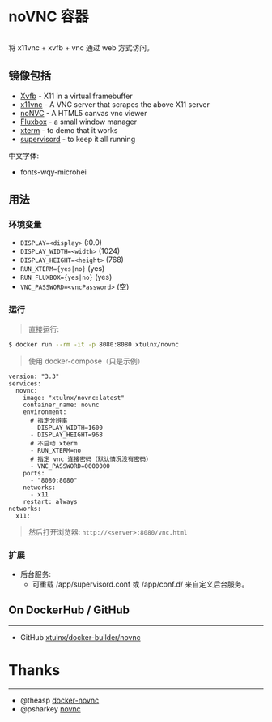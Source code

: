 # noVNC 容器

```
```

将 x11vnc + xvfb + vnc 通过 web 方式访问。

## 镜像包括

* [Xvfb](http://www.x.org/releases/X11R7.6/doc/man/man1/Xvfb.1.xhtml) - X11 in a virtual framebuffer
* [x11vnc](http://www.karlrunge.com/x11vnc/) - A VNC server that scrapes the above X11 server
* [noNVC](https://kanaka.github.io/noVNC/) - A HTML5 canvas vnc viewer
* [Fluxbox](http://www.fluxbox.org/) - a small window manager
* [xterm](http://invisible-island.net/xterm/) - to demo that it works
* [supervisord](http://supervisord.org) - to keep it all running

中文字体:

* fonts-wqy-microhei

## 用法

### 环境变量

* `DISPLAY=<display>` (:0.0)
* `DISPLAY_WIDTH=<width>` (1024)
* `DISPLAY_HEIGHT=<height>` (768)
* `RUN_XTERM={yes|no}` (yes)
* `RUN_FLUXBOX={yes|no}` (yes)
* `VNC_PASSWORD=<vncPassword>` (空)

### 运行

> 直接运行:

```bash
$ docker run --rm -it -p 8080:8080 xtulnx/novnc
```

> 使用 docker-compose（只是示例）

```
version: "3.3"
services:
  novnc:
    image: "xtulnx/novnc:latest"
    container_name: novnc
    environment:
      # 指定分辨率
      - DISPLAY_WIDTH=1600
      - DISPLAY_HEIGHT=968
      # 不启动 xterm
      - RUN_XTERM=no
      # 指定 vnc 连接密码（默认情况没有密码）
      - VNC_PASSWORD=0000000
    ports:
      - "8080:8080"
    networks:
      - x11
    restart: always
networks:
  x11:
```

> 然后打开浏览器: `http://<server>:8080/vnc.html`

### 扩展

* 后台服务:
  * 可重载 /app/supervisord.conf 或 /app/conf.d/ 来自定义后台服务。


## On DockerHub / GitHub
___

* GitHub [xtulnx/docker-builder/novnc](https://github.com/xtulnx/docker-builder/tree/novnc/novnc)

# Thanks
___

* @theasp [docker-novnc](https://github.com/theasp/docker-novnc)
* @psharkey [novnc](https://github.com/psharkey/docker/tree/master/novnc)
